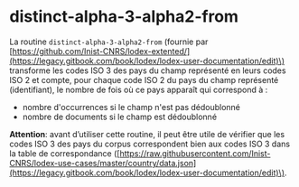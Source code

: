 # distinct-alpha-3-alpha2-from

La routine `distinct-alpha-3-alpha2-from`  \(fournie par [https://github.com/Inist-CNRS/lodex-extented/](https://legacy.gitbook.com/book/lodex/lodex-user-documentation/edit)\) transforme les codes ISO 3 des pays du champ représenté en leurs codes ISO 2 et compte, pour chaque code ISO 2 du pays du champ représenté \(identifiant\), le nombre de fois où ce pays apparaît qui correspond à :

* nombre d'occurrences si le champ n'est pas dédoublonné
* nombre de documents si le champ est dédoublonné

**Attention**: avant d’utiliser cette routine, il peut être utile de vérifier que les codes ISO 3 des pays du corpus correspondent bien aux codes ISO 3 dans la table de correspondance \([https://raw.githubusercontent.com/Inist-CNRS/lodex-use-cases/master/country/data.json](https://legacy.gitbook.com/book/lodex/lodex-user-documentation/edit)\).

